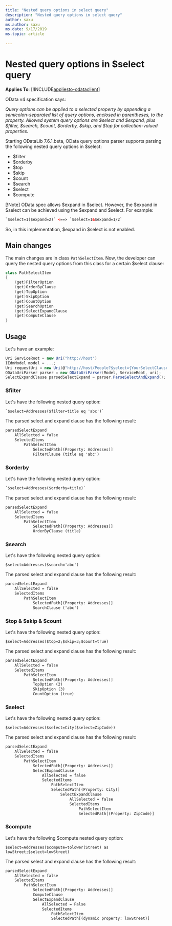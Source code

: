 ```yaml
---
title: "Nested query options in select query"
description: "Nested query options in select query"
author: saxu
ms.author: saxu
ms.date: 9/17/2019
ms.topic: article
 
---
```


# Nested query options in $select query

**Applies To**: [!INCLUDE[appliesto-odataclient](../../includes/appliesto-odatalib-v7.md)]

OData v4 specification says:

*Query options can be applied to a selected property by appending a semicolon-separated list of query options, enclosed in parentheses, to the property. Allowed system query options are $select and $expand, plus $filter, $search, $count, $orderby, $skip, and $top for collection-valued properties.*

Starting ODataLib 7.6.1.beta, OData query options parser supports parsing the following nested query options in $select:

- $filter
- $orderby
- $top
- $skip
- $count
- $search
- $select
- $compute

[!Note] OData spec allows $expand in $select. However, the $expand in $select can be achieved using the $expand and $select. For example:  

```html
`$select=1($expand=2)` <==> `$select=1&$expand=1/2`
```

So, in this implementation, $expand in $select is not enabled.

## Main changes

The main changes are in class `PathSelectItem`. Now, the developer can query the nested query options from this class for a certain $select clause:

```C#
class PathSelectItem
{
    (get)FilterOption
    (get)OrderByClause
    (get)TopOption
    (get)SkipOption
    (get)CountOption
    (get)SearchOption
    (get)SelectExpandClause
    (get)ComputeClause
}
```

## Usage

Let's have an example:

```C#
Uri ServiceRoot = new Uri("http://host")
IEdmModel model = ...;
Uri requestUri = new Uri(@"http://host/People?$select={YourSelectClause}");
ODataUriParser parser = new ODataUriParser(Model, ServiceRoot, uri);
SelectExpandClause parsedSelectExpand = parser.ParseSelectAndExpand();
```

### $filter

Let's have the following nested query option:

```html
`$select=Addresses($filter=title eq 'abc')`
```

The parsed select and expand clause has the following result:

```html
parsedSelectExpand
    AllSelected = false
    SelectedItems
        PathSelectItem
            SelectedPath[(Property: Addresses)]
            FilterClause (title eq 'abc')
```

### $orderby

Let's have the following nested query option:

```html
`$select=Addresses($orderby=title)`
```

The parsed select and expand clause has the following result:

```html
parsedSelectExpand
    AllSelected = false
    SelectedItems
        PathSelectItem
            SelectedPath[(Property: Addresses)]
            OrderByClause (title)
```

### $search

Let's have the following nested query option:

`$select=Addresses($search='abc')`

The parsed select and expand clause has the following result:

```html
parsedSelectExpand
    AllSelected = false
    SelectedItems
        PathSelectItem
            SelectedPath[(Property: Addresses)]
            SearchClause ('abc')
```

### $top & $skip & $count

Let's have the following nested query option:

`$select=Addresses($top=2;$skip=3;$count=true)`

The parsed select and expand clause has the following result:

```html
parsedSelectExpand
    AllSelected = false
    SelectedItems
        PathSelectItem
            SelectedPath[(Property: Addresses)]
            TopOption (2)
            SkipOption (3)
            CountOption (true)
```

### $select

Let's have the following nested query option:

`$select=Addresses($select=City($select=ZipCode))`

The parsed select and expand clause has the following result:

```html
parsedSelectExpand
    AllSelected = false
    SelectedItems
        PathSelectItem
            SelectedPath[(Property: Addresses)]
            SelectExpandClause
                AllSelected = false
                SelectedItems
                    PathSelectItem
                    SelectedPath[(Property: City)]
                        SelectExpandClause
                            AllSelected = false
                            SelectedItems
                                PathSelectItem
                                SelectedPath[(Property: ZipCode)]
```

### $compute

Let's have the following $compute nested query option:

`$select=Addresses($compute=tolower(Street) as lowStreet;$select=lowStreet)`

The parsed select and expand clause has the following result:

```html
parsedSelectExpand
    AllSelected = false
    SelectedItems
        PathSelectItem
            SelectedPath[(Property: Addresses)]
            ComputeClause
            SelectExpandClause
                AllSelected = False
                SelectedItems
                    PathSelectItem
                    SelectedPath[(dynamic property: lowStreet)]
```
